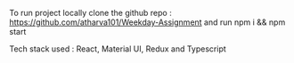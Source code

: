 To run project locally clone the github repo : https://github.com/atharva101/Weekday-Assignment and run 
npm i && npm start

Tech stack used : React, Material UI, Redux and Typescript
